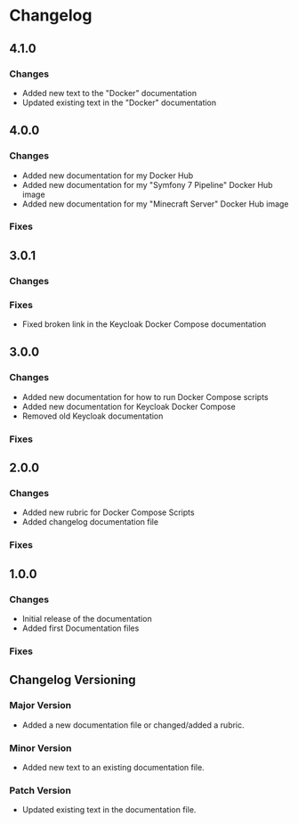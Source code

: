# Changelog

## 4.1.0

### Changes
- Added new text to the "Docker" documentation
- Updated existing text in the "Docker" documentation

## 4.0.0

### Changes
- Added new documentation for my Docker Hub
- Added new documentation for my "Symfony 7 Pipeline" Docker Hub image
- Added new documentation for my "Minecraft Server" Docker Hub image

### Fixes

## 3.0.1

### Changes

### Fixes

- Fixed broken link in the Keycloak Docker Compose documentation

## 3.0.0

### Changes
- Added new documentation for how to run Docker Compose scripts
- Added new documentation for Keycloak Docker Compose
- Removed old Keycloak documentation

### Fixes

## 2.0.0

### Changes
- Added new rubric for Docker Compose Scripts
- Added changelog documentation file

### Fixes

## 1.0.0

### Changes
- Initial release of the documentation
- Added first Documentation files

### Fixes

## Changelog Versioning

### Major Version
- Added a new documentation file or changed/added a rubric.

### Minor Version
- Added new text to an existing documentation file.

### Patch Version
- Updated existing text in the documentation file.